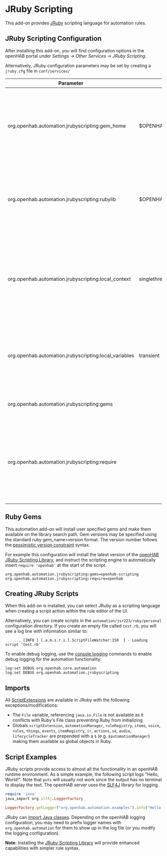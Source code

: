 # JRuby Scripting

This add-on provides [JRuby](https://www.jruby.org/) scripting language for automation rules.

## JRuby Scripting Configuration

After installing this add-on, you will find configuration options in the openHAB portal under _Settings -> Other Services -> JRuby Scripting_.

Alternatively, JRuby configuration parameters may be set by creating a `jruby.cfg` file in `conf/services/`

| Parameter                                             | Default                                 | Description                                                                                                                                                                                                 |
| ----------------------------------------------------- | --------------------------------------- | ----------------------------------------------------------------------------------------------------------------------------------------------------------------------------------------------------------- |
| org.openhab.automation.jrubyscripting:gem_home        | $OPENHAB_CONF/scripts/lib/ruby/gem_home | Location ruby gems will be installed and loaded, directory will be created if missing and gem installs are specified                                                                                        |
| org.openhab.automation.jrubyscripting:rubylib         | $OPENHAB_CONF/automation/lib/ruby/      | Search path for user libraries. Separate each path with a colon (semicolon in Windows).                                                                                                                     |
| org.openhab.automation.jrubyscripting:local_context   | singlethread                            | The local context holds Ruby runtime, name-value pairs for sharing variables between Java and Ruby. See [this](https://github.com/jruby/jruby/wiki/RedBridge#Context_Instance_Type) for options and details |
| org.openhab.automation.jrubyscripting:local_variables | transient                               | Defines how variables are shared between Ruby and Java. See [this](https://github.com/jruby/jruby/wiki/RedBridge#local-variable-behavior-options) for options and details                                   |
| org.openhab.automation.jrubyscripting:gems            |                                         | A comma separated list of [Ruby Gems](https://rubygems.org/) to install.                                                                                                                                    |
| org.openhab.automation.jrubyscripting:require         |                                         | A comma separated list of script names to be required by the JRuby Scripting Engine at the beginning of user scripts.                                                                                       |

## Ruby Gems

This automation add-on will install user specified gems and make them available on the library search path.
Gem versions may be specified using the standard ruby gem_name=version format.
The version number follows the [pessimistic version constraint](https://guides.rubygems.org/patterns/#pessimistic-version-constraint) syntax.

For example this configuration will install the latest version of the [openHAB JRuby Scripting Library](https://boc-tothefuture.github.io/openhab-jruby/), and instruct the scripting engine to automatically insert `require 'openhab'` at the start of the script. 

```text
org.openhab.automation.jrubyscripting:gems=openhab-scripting
org.openhab.automation.jrubyscripting:require=openhab
```

## Creating JRuby Scripts

When this add-on is installed, you can select JRuby as a scripting language when creating a script action within the rule editor of the UI.

Alternatively, you can create scripts in the `automation/jsr223/ruby/personal` configuration directory.
If you create an empty file called `test.rb`, you will see a log line with information similar to:

```text
    ... [INFO ] [.a.m.s.r.i.l.ScriptFileWatcher:150  ] - Loading script 'test.rb'
```

To enable debug logging, use the [console logging]({{base}}/administration/logging.html) commands to
enable debug logging for the automation functionality:

```text
log:set DEBUG org.openhab.core.automation
log:set DEBUG org.openhab.automation.jrubyscripting
```

## Imports

All [ScriptExtensions]({{base}}/configuration/jsr223.html#scriptextension-objects-all-jsr223-languages) are available in JRuby with the following exceptions/modifications:

- The `File` variable, referencing `java.io.File` is not available as it conflicts with Ruby's File class preventing Ruby from initializing
- Globals `scriptExtension`, `automationManager`, `ruleRegistry`, `items`, `voice`, `rules`, `things`, `events`, `itemRegistry`, `ir`, `actions`, `se`, `audio`, `lifecycleTracker` are prepended with a `$` (e.g. `$automationManager`) making them available as global objects in Ruby.

## Script Examples

JRuby scripts provide access to almost all the functionality in an openHAB runtime environment.
As a simple example, the following script logs "Hello, World!".
Note that `puts` will usually not work since the output has no terminal to display the text.
The openHAB server uses the [SLF4J](https://www.slf4j.org/) library for logging.

```ruby
require 'java'
java_import org.slf4j.LoggerFactory

LoggerFactory.getLogger("org.openhab.automation.examples").info("Hello world!")
```

JRuby can [import Java classes](https://github.com/jruby/jruby/wiki/CallingJavaFromJRuby).
Depending on the openHAB logging configuration, you may need to prefix logger names with `org.openhab.automation` for them to show up in the log file (or you modify the logging configuration).

**Note**: Installing the [JRuby Scripting Library](https://boc-tothefuture.github.io/openhab-jruby/installation/) will provide enhanced capabilities with simpler rule syntax.
